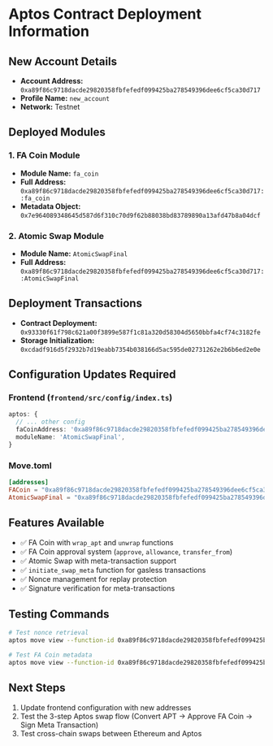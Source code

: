# Aptos Contract Deployment Information

## New Account Details
- **Account Address:** `0xa89f86c9718dacde29820358fbfefedf099425ba278549396dee6cf5ca30d717`
- **Profile Name:** `new_account`
- **Network:** Testnet

## Deployed Modules

### 1. FA Coin Module
- **Module Name:** `fa_coin`
- **Full Address:** `0xa89f86c9718dacde29820358fbfefedf099425ba278549396dee6cf5ca30d717::fa_coin`
- **Metadata Object:** `0x7e964089348645d587d6f310c70d9f62b88038bd83789890a13afd47b8a04dcf`

### 2. Atomic Swap Module
- **Module Name:** `AtomicSwapFinal`
- **Full Address:** `0xa89f86c9718dacde29820358fbfefedf099425ba278549396dee6cf5ca30d717::AtomicSwapFinal`

## Deployment Transactions
- **Contract Deployment:** `0x93330f61f798c621a00f3899e587f1c81a320d58304d5650bbfa4cf74c3182fe`
- **Storage Initialization:** `0xcdadf916d5f2932b7d19eabb7354b038166d5ac595de02731262e2b6b6ed2e0e`

## Configuration Updates Required

### Frontend (`frontend/src/config/index.ts`)
```typescript
aptos: {
  // ... other config
  faCoinAddress: '0xa89f86c9718dacde29820358fbfefedf099425ba278549396dee6cf5ca30d717::fa_coin',
  moduleName: 'AtomicSwapFinal',
}
```

### Move.toml
```toml
[addresses]
FACoin = "0xa89f86c9718dacde29820358fbfefedf099425ba278549396dee6cf5ca30d717"
AtomicSwapFinal = "0xa89f86c9718dacde29820358fbfefedf099425ba278549396dee6cf5ca30d717"
```

## Features Available
- ✅ FA Coin with `wrap_apt` and `unwrap` functions
- ✅ FA Coin approval system (`approve`, `allowance`, `transfer_from`)
- ✅ Atomic Swap with meta-transaction support
- ✅ `initiate_swap_meta` function for gasless transactions
- ✅ Nonce management for replay protection
- ✅ Signature verification for meta-transactions

## Testing Commands
```bash
# Test nonce retrieval
aptos move view --function-id 0xa89f86c9718dacde29820358fbfefedf099425ba278549396dee6cf5ca30d717::AtomicSwapFinal::get_nonce --args address:0xa89f86c9718dacde29820358fbfefedf099425ba278549396dee6cf5ca30d717

# Test FA Coin metadata
aptos move view --function-id 0xa89f86c9718dacde29820358fbfefedf099425ba278549396dee6cf5ca30d717::fa_coin::get_metadata
```

## Next Steps
1. Update frontend configuration with new addresses
2. Test the 3-step Aptos swap flow (Convert APT → Approve FA Coin → Sign Meta Transaction)
3. Test cross-chain swaps between Ethereum and Aptos 